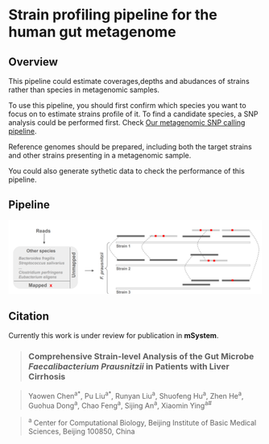 # Strain profiling pipeline for the human gut metagenome

## Overview

This pipeline could estimate coverages,depths and abudances of strains rather than species in metagenomic samples.

To use this pipeline, you should first confirm which species you want to focus on to estimate strains profile of it. To find a candidate species, a SNP analysis could be performed first. Check [Our metagenomic SNP calling pipeline](https://github.com/labomics/metagenomic_SNP_calling).

Reference genomes should be prepared, including both the target strains and other strains presenting in a metagenomic sample.

You could also generate sythetic data to check the performance of this pipeline.

## Pipeline

![pipeline](pngs/pipeline.png)

## Citation

Currently this work is under review for publication in **mSystem**.

> ### Comprehensive Strain-level Analysis of the Gut Microbe *Faecalibacterium Prausnitzii* in Patients with Liver Cirrhosis

> Yaowen Chen<sup>a\*</sup>, Pu Liu<sup>a\*</sup>, Runyan Liu<sup>a</sup>, Shuofeng Hu<sup>a</sup>, Zhen He<sup>a</sup>, Guohua Dong<sup>a</sup>, Chao Feng<sup>a</sup>, Sijing An<sup>a</sup>, Xiaomin Ying<sup>a#</sup>

> <sup>a</sup> Center for Computational Biology, Beijing Institute of Basic Medical Sciences, Beijing 100850, China

